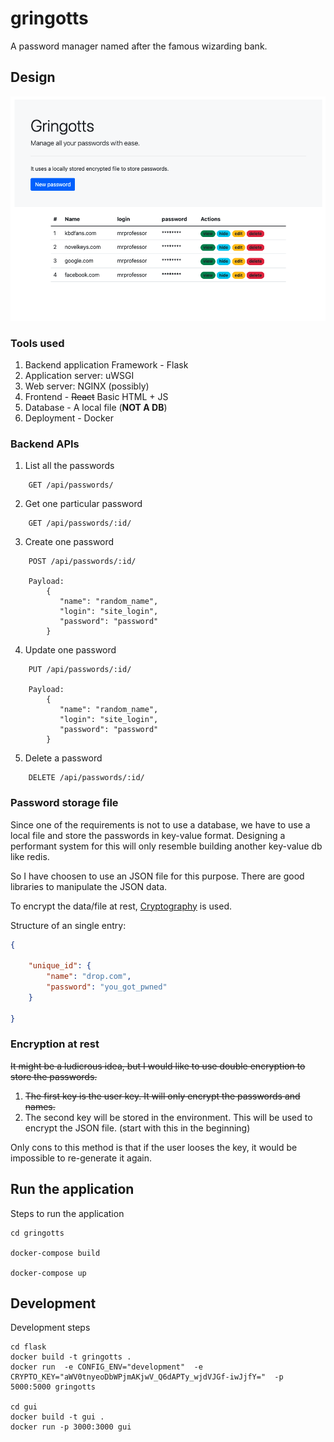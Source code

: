 # gringotts
A password manager named after the famous wizarding bank.

## Design

<kbd>
  <img src="gringotts.png">
</kbd>

### Tools used 

1. Backend application Framework - Flask
2. Application server: uWSGI
3. Web server: NGINX (possibly)
4. Frontend - ~~React~~ Basic HTML + JS
5. Database - A local file (**NOT A DB**)
6. Deployment - Docker


### Backend APIs 

1. List all the passwords

```
    GET /api/passwords/
```

2. Get one particular password
```
    GET /api/passwords/:id/
```

3. Create one password

```
    POST /api/passwords/:id/
    
    Payload:
        {
           "name": "random_name",
           "login": "site_login",
           "password": "password"
        }
```

4. Update one password

```
    PUT /api/passwords/:id/
    
    Payload:
        {
           "name": "random_name",
           "login": "site_login",
           "password": "password"
        }
```

5. Delete a password

```
    DELETE /api/passwords/:id/
```

### Password storage file

Since one of the requirements is not to use a database, we have to use a local
file and store the passwords in key-value format. Designing a performant system
for this will only resemble building another key-value db like redis. 

So I have choosen to use an JSON file for this purpose. There are good libraries
to manipulate the JSON data.

To encrypt the data/file at rest, [Cryptography](https://pypi.org/project/cryptography/)
is used.

Structure of an single entry:

``` json
{

    "unique_id": {
        "name": "drop.com",
        "password": "you_got_pwned"
    }

}
```

### Encryption at rest

~~It might be a ludicrous idea, but I would like to use double encryption to store the passwords.~~

1. ~~The first key is the user key. It will only encrypt the passwords and names.~~
2. The second key will be stored in the environment. This will be used to
encrypt the JSON file. (start with this in the beginning)

Only cons to this method is that if the user looses the key, it would be
impossible to re-generate it again.


## Run the application

Steps to run the application

```
cd gringotts

docker-compose build

docker-compose up
```


## Development

Development steps 

```
cd flask
docker build -t gringotts .
docker run  -e CONFIG_ENV="development"  -e CRYPTO_KEY="aWV0tnyeoDbWPjmAKjwV_Q6dAPTy_wjdVJGf-iwJjfY="  -p 5000:5000 gringotts

cd gui
docker build -t gui .
docker run -p 3000:3000 gui
```
